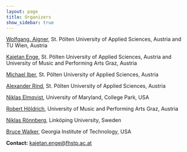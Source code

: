 ```yaml
---
layout: page
title: Organizers
show_sidebar: true
---
```


[Wolfgang. Aigner](https://icmt.fhstp.ac.at/en/team/wolfgang-aigner),
St. Pölten University of Applied Sciences, Austria
and TU&nbsp;Wien, Austria

[Kajetan Enge](https://icmt.fhstp.ac.at/en/team/kajetan-enge),
St. Pölten University of Applied Sciences, Austria
and University of Music and Performing Arts Graz, Austria

[Michael Iber](https://icmt.fhstp.ac.at/en/team/michael-iber),
St. Pölten University of Applied Sciences, Austria

[Alexander Rind](https://icmt.fhstp.ac.at/en/team/alexander-rind),
St. Pölten University of Applied Sciences, Austria

[Niklas Elmqvist](https://sites.umiacs.umd.edu/elm/),
University of Maryland, College Park, USA

[Robert Höldrich](https://iem.kug.ac.at/en/people.html?tx_kugpeople_pi1%5Bperson_nr%5D=50114&cHash=eb4d7486e953326e239071165ea47ccf),
University of Music and Performing Arts Graz, Austria

[Niklas Rönnberg](https://liu.se/en/employee/nikro27),
Linköping University, Sweden

[Bruce Walker](http://sonify.psych.gatech.edu/~walkerb/),
Georgia Institute of Technology, USA


**Contact:** [kajetan.enge@fhstp.ac.at](mailto:kajetan.enge@fhstp.ac.at)
